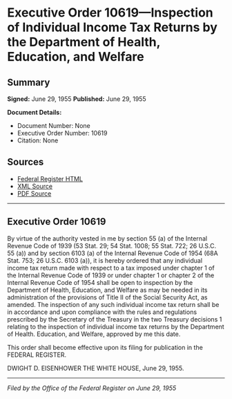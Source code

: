 # Executive Order 10619—Inspection of Individual Income Tax Returns by the Department of Health, Education, and Welfare

## Summary

**Signed:** June 29, 1955
**Published:** June 29, 1955

**Document Details:**
- Document Number: None
- Executive Order Number: 10619
- Citation: None

## Sources
- [Federal Register HTML](https://www.presidency.ucsb.edu/documents/executive-order-10619-inspection-individual-income-tax-returns-the-department-health)
- [XML Source](None)
- [PDF Source](None)

---

## Executive Order 10619

By virtue of the authority vested in me by section 55 (a) of the Internal Revenue Code of 1939 (53 Stat. 29; 54 Stat. 1008; 55 Stat. 722; 26 U.S.C. 55 (a)) and by section 6103 (a) of the Internal Revenue Code of 1954 (68A Stat. 753; 26 U.S.C. 6103 (a)), it is hereby ordered that any individual income tax return made with respect to a tax imposed under chapter 1 of the Internal Revenue Code of 1939 or under chapter 1 or chapter 2 of the Internal Revenue Code of 1954 shall be open to inspection by the Department of Health, Education, and Welfare as may be needed in its administration of the provisions of Title II of the Social Security Act, as amended. The inspection of any such individual income tax return shall be in accordance and upon compliance with the rules and regulations prescribed by the Secretary of the Treasury in the two Treasury decisions 1 relating to the inspection of individual income tax returns by the Department of Health. Education, and Welfare, approved by me this date.

This order shall become effective upon its filing for publication in the FEDERAL REGISTER.

DWIGHT D. EISENHOWER
THE WHITE HOUSE,
June 29, 1955.

---

*Filed by the Office of the Federal Register on June 29, 1955*
